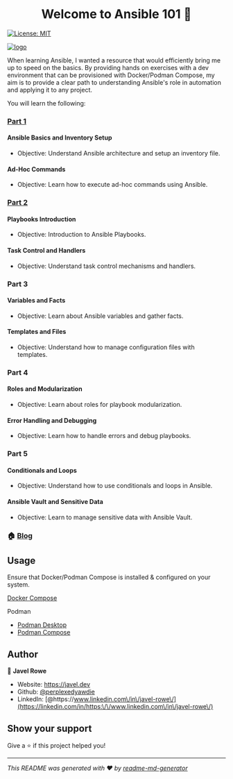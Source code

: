 <h1 align="center">Welcome to Ansible 101 👋</h1>
<p>
  <a href="#" target="_blank">
    <img alt="License: MIT" src="https://img.shields.io/badge/License-MIT-yellow.svg" />
  </a>
</p>
<a href="https://javel.dev" target="_blank">
  <img alt="logo" src="https://yzpjtx1indjl.objectstorage.ca-toronto-1.oci.customer-oci.com/p/aREEy_Ys2FkAeFaO8XMhV9JUCaIPCfSkCegIPv77ZHcq9dvNyWqHurFGGh0IQnyY/n/yzpjtx1indjl/b/cloud-kung-fu/o/kungfucloud.png" />
</a>

When learning Ansible, I wanted a resource that would efficiently bring me up to speed on the basics. By providing hands on exercises with a dev environment that can be provisioned with Docker/Podman Compose, my aim is to provide a clear path to understanding Ansible's role in automation and applying it to any project.

You will learn the following:

### [Part 1](https://github.com/perplexedyawdie/ansible-learn/tree/main/inventory-files-and-ad-hoc-cmds)

#### Ansible Basics and Inventory Setup
- Objective: Understand Ansible architecture and setup an inventory file.

#### Ad-Hoc Commands
- Objective: Learn how to execute ad-hoc commands using Ansible.

### [Part 2](https://github.com/perplexedyawdie/ansible-learn/tree/main/playbooks-task-control-handlers)

#### Playbooks Introduction
- Objective: Introduction to Ansible Playbooks.

#### Task Control and Handlers
- Objective: Understand task control mechanisms and handlers.

### Part 3

#### Variables and Facts
- Objective: Learn about Ansible variables and gather facts.

#### Templates and Files
- Objective: Understand how to manage configuration files 
with templates.

### Part 4

#### Roles and Modularization
- Objective: Learn about roles for playbook modularization.
#### Error Handling and Debugging
- Objective: Learn how to handle errors and debug playbooks.

### Part 5

#### Conditionals and Loops
- Objective: Understand how to use conditionals and loops in 
Ansible.
#### Ansible Vault and Sensitive Data
- Objective: Learn to manage sensitive data with Ansible 
Vault.


### 🏠 [Blog](https://javel.dev/ansible-101/)

## Usage
Ensure that Docker/Podman Compose is installed & configured on your system.

[Docker Compose](https://docs.docker.com/compose/gettingstarted/#prerequisites)

Podman
- [Podman Desktop](https://podman-desktop.io/docs/installation)
- [Podman Compose](https://podman-desktop.io/docs/compose/setting-up-compose)

## Author

👤 **Javel Rowe**

* Website: https://javel.dev
* Github: [@perplexedyawdie](https://github.com/perplexedyawdie)
* LinkedIn: [@https:\/\/www.linkedin.com\/in\/javel-rowe\/](https://linkedin.com/in/https:\/\/www.linkedin.com\/in\/javel-rowe\/)

## Show your support

Give a ⭐️ if this project helped you!

***
_This README was generated with ❤️ by [readme-md-generator](https://github.com/kefranabg/readme-md-generator)_